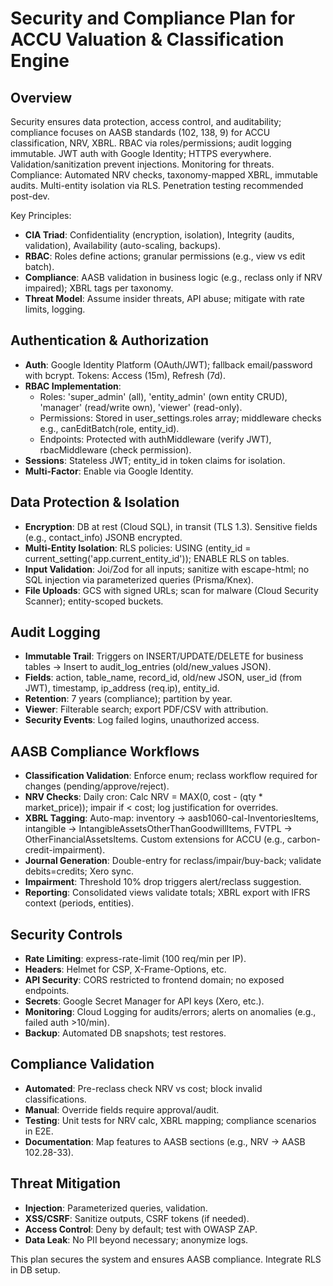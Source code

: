 # Security and Compliance Plan for ACCU Valuation & Classification Engine

## Overview
Security ensures data protection, access control, and auditability; compliance focuses on AASB standards (102, 138, 9) for ACCU classification, NRV, XBRL. RBAC via roles/permissions; audit logging immutable. JWT auth with Google Identity; HTTPS everywhere. Validation/sanitization prevent injections. Monitoring for threats. Compliance: Automated NRV checks, taxonomy-mapped XBRL, immutable audits. Multi-entity isolation via RLS. Penetration testing recommended post-dev.

Key Principles:
- **CIA Triad**: Confidentiality (encryption, isolation), Integrity (audits, validation), Availability (auto-scaling, backups).
- **RBAC**: Roles define actions; granular permissions (e.g., view vs edit batch).
- **Compliance**: AASB validation in business logic (e.g., reclass only if NRV impaired); XBRL tags per taxonomy.
- **Threat Model**: Assume insider threats, API abuse; mitigate with rate limits, logging.

## Authentication & Authorization
- **Auth**: Google Identity Platform (OAuth/JWT); fallback email/password with bcrypt. Tokens: Access (15m), Refresh (7d).
- **RBAC Implementation**:
  - Roles: 'super_admin' (all), 'entity_admin' (own entity CRUD), 'manager' (read/write own), 'viewer' (read-only).
  - Permissions: Stored in user_settings.roles array; middleware checks e.g., canEditBatch(role, entity_id).
  - Endpoints: Protected with authMiddleware (verify JWT), rbacMiddleware (check permission).
- **Sessions**: Stateless JWT; entity_id in token claims for isolation.
- **Multi-Factor**: Enable via Google Identity.

## Data Protection & Isolation
- **Encryption**: DB at rest (Cloud SQL), in transit (TLS 1.3). Sensitive fields (e.g., contact_info) JSONB encrypted.
- **Multi-Entity Isolation**: RLS policies: USING (entity_id = current_setting('app.current_entity_id')); ENABLE RLS on tables.
- **Input Validation**: Joi/Zod for all inputs; sanitize with escape-html; no SQL injection via parameterized queries (Prisma/Knex).
- **File Uploads**: GCS with signed URLs; scan for malware (Cloud Security Scanner); entity-scoped buckets.

## Audit Logging
- **Immutable Trail**: Triggers on INSERT/UPDATE/DELETE for business tables → Insert to audit_log_entries (old/new_values JSON).
- **Fields**: action, table_name, record_id, old/new JSON, user_id (from JWT), timestamp, ip_address (req.ip), entity_id.
- **Retention**: 7 years (compliance); partition by year.
- **Viewer**: Filterable search; export PDF/CSV with attribution.
- **Security Events**: Log failed logins, unauthorized access.

## AASB Compliance Workflows
- **Classification Validation**: Enforce enum; reclass workflow required for changes (pending/approve/reject).
- **NRV Checks**: Daily cron: Calc NRV = MAX(0, cost - (qty * market_price)); impair if < cost; log justification for overrides.
- **XBRL Tagging**: Auto-map: inventory → aasb1060-cal-InventoriesItems, intangible → IntangibleAssetsOtherThanGoodwillItems, FVTPL → OtherFinancialAssetsItems. Custom extensions for ACCU (e.g., carbon-credit-impairment).
- **Journal Generation**: Double-entry for reclass/impair/buy-back; validate debits=credits; Xero sync.
- **Impairment**: Threshold 10% drop triggers alert/reclass suggestion.
- **Reporting**: Consolidated views validate totals; XBRL export with IFRS context (periods, entities).

## Security Controls
- **Rate Limiting**: express-rate-limit (100 req/min per IP).
- **Headers**: Helmet for CSP, X-Frame-Options, etc.
- **API Security**: CORS restricted to frontend domain; no exposed endpoints.
- **Secrets**: Google Secret Manager for API keys (Xero, etc.).
- **Monitoring**: Cloud Logging for audits/errors; alerts on anomalies (e.g., failed auth >10/min).
- **Backup**: Automated DB snapshots; test restores.

## Compliance Validation
- **Automated**: Pre-reclass check NRV vs cost; block invalid classifications.
- **Manual**: Override fields require approval/audit.
- **Testing**: Unit tests for NRV calc, XBRL mapping; compliance scenarios in E2E.
- **Documentation**: Map features to AASB sections (e.g., NRV → AASB 102.28-33).

## Threat Mitigation
- **Injection**: Parameterized queries, validation.
- **XSS/CSRF**: Sanitize outputs, CSRF tokens (if needed).
- **Access Control**: Deny by default; test with OWASP ZAP.
- **Data Leak**: No PII beyond necessary; anonymize logs.

This plan secures the system and ensures AASB compliance. Integrate RLS in DB setup.